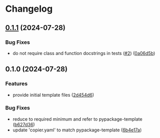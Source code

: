 # Changelog

## [0.1.1](https://github.com/feeph/pypackage-seeddata/compare/v0.1.0...v0.1.1) (2024-07-28)


### Bug Fixes

* do not require class and function docstrings in tests ([#2](https://github.com/feeph/pypackage-seeddata/issues/2)) ([0a06d5b](https://github.com/feeph/pypackage-seeddata/commit/0a06d5bf5e1c711aad9a5fe0dfdecb4f5b40bcd0))

## 0.1.0 (2024-07-28)


### Features

* provide initial template files ([2d454d6](https://github.com/feeph/pypackage-seeddata/commit/2d454d663b997bc27ec7be6c2c83b16327d5e23f))


### Bug Fixes

* reduce to required minimum and refer to pypackage-template ([b627d36](https://github.com/feeph/pypackage-seeddata/commit/b627d362fe079e3f386ade0e76fc171b2526f8d0))
* update 'copier.yaml' to match pypackage-template ([6b4e17a](https://github.com/feeph/pypackage-seeddata/commit/6b4e17ac6596084012f5289326ff0e0fe2657916))
